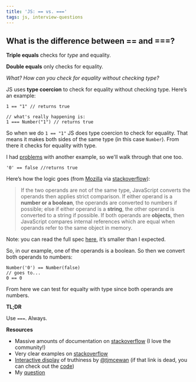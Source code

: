 ```yaml
---
title: 'JS: == vs. ==='
tags: js, interview-questions
---
```


## What is the difference between == and ===?

**Triple equals** checks for _type_ and equality.

**Double equals** only checks for equality.

*What? How can you check for equality without checking type?*

JS uses **type coercion** to check for equality without checking type. Here’s an example:

```
1 == "1" // returns true

// what's really happening is:
1 === Number("1") // returns true
```

So when we do `1 == "1"` JS does type coercion to check for equality. That means it makes both sides of the same type (in this case `Number`). From there it checks for equality with type.

I had [problems](http://stackoverflow.com/questions/27523765/how-does-js-type-coercion-work) with another example, so we'll walk through that one too.

```
'0' == false //returns true
```
Here’s how the logic goes (from [Mozilla](https://developer.mozilla.org/en-US/docs/Web/JavaScript/Reference/Operators/Comparison_Operators#Using_the_Equality_Operators) via [stackoverflow](http://stackoverflow.com/a/7615326/863846)):

>If the two operands are not of the same type, JavaScript converts the operands then applies strict comparison. If either operand is a **number or a boolean**, the operands are converted to numbers if possible; else if either operand is a **string**, the other operand is converted to a string if possible. If both operands are **objects**, then JavaScript compares internal references which are equal when operands refer to the same object in memory.

Note: you can read the full spec [here](http://www.ecma-international.org/ecma-262/5.1/#sec-11.9.3), it’s smaller than I expected.

So, in our example, one of the operands is a boolean. So then we convert both operands to numbers:

```
Number('0') == Number(false)
// goes to...
0 == 0
```

From here we can test for equalty with type since both operands are numbers.

**TL;DR**

Use `===`. Always.

**Resources**

* Massive amounts of documentation on [stackoverflow](http://stackoverflow.com/questions/7615214/in-javascript-why-is-0-equal-to-false-but-not-false-by-itself) (I love the community!)
* Very clear examples on [stackoverflow](http://stackoverflow.com/a/523650/863846)
* [Interactive display](http://f.cl.ly/items/3b0q1n0o1m142P1P340P/javascript_equality.html) of truthiness by [@tjmcewan](https://twitter.com/tjmcewan) (if that link is dead, you can check out the [code](https://github.com/dorey/JavaScript-Equality-Table))
* My [question](http://stackoverflow.com/questions/27523765/how-does-js-type-coercion-work)